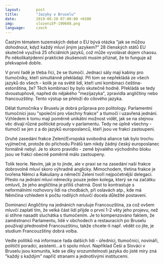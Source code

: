 ```yaml
---
layout:       post
title:        "Jazyky v Bruselu"
date:         2019-06-20 07:00:00 +0100
img:          slozeniEP-190608.png
language:     czech
---
```

Častým tématem tuzemských debat o EU bývá otázka "jak se můžou dohodnout, když každý mluví jiným jazykem?" 28 členských států EU skutečně využívá 25 oficiálních jazyků, což může vyvolávat dojem chaosu. Po několikatýdenní praktické zkušenosti musím přiznat, že to funguje až překvapivě dobře.

<!--more-->

V první řadě je třeba říci, že se tlumočí. Jednací sály mají kabiny pro tlumočníky, kteří simultánně překládají. Při tom se nepřekládá ze všech jazyků do všech - kolik je na světě lidí, kteří umí kombinaci čeština-estonština, že? Těch kombinací by bylo skutečně hodně. Překládá se tedy dvoustupňově, napřed do nějakého "mezijazyka", zpravidla angličtiny nebo francouzštiny. Tento výstup se přeloží do cílového jazyka.

Dělat tlumočníka v Bruselu je dobrá průprava pro politology. Parlamentní tlumočníci jsou "společní pro všechny frakce" a tlumočí i uzavřená jednání. Vzhledem k tomu mají poměrně unikátní možnost vidět, jak se na stejnou věc dívají různé politické proudy v parlamentu. Tedy ne úplně všechny - tlumočí se jen z a do jazyků europoslanců, kteří jsou ve frakci zastoupeni.

Druhé zasedání frakce Zelení/Evropská svobodná aliance tak bylo trochu vyjímečné, protože do příchodu Pirátů tam nikdy žádný český europoslanec formálně nebyl. Je to skoro pravidlo - země bývalého východního bloku jsou ve frakci obecně poměrně málo zastoupeny.

Tolik teorie. Nevím, jak je to jinde, ale v praxi se na zasedání naší frakce dobrovolně mluví skoro výhradně anglicky. Mimochodem, třetina frakce je tvořena Němci a Rakušany a němečtí Zelení tvoří nejpočetnější delegaci. Přesto na jednání mluví německy pouze jeden kolega, který se na začátku omluvil, že jeho angličtina je příliš chatrná. Dost to kontrastuje s neformálními rozhovory lidí na chodbách, při oslavách atp., kde má Němčina vzhledem k počtu rodilých mluvčí docela důležité postavení.

Dominanci Angličtiny na jednáních narušuje Francouzština, za což ovšem mluvčí zaplatí tím, že velká část lidí přijde o první 1-2 věty jeho projevu, než si stihne nasadit sluchátka s tlumočením. Je to kompenzováno faktem, že zaměstnanci Parlamentu, lidé v obchodech a restauracích po Bruselu používají přednostně Francouzštinu, takže chcete-li např. vědět co jíte, je studium Francouzštiny dobrá volba.

Vedle politiků má informace řada dalších lidí - úředníci, tlumočníci, novináři, političtí poradci, asistenti...a ti spolu mluví. Například Češi a Slováci v Bruselu jsou komunita, kde se díky srozumitelnosti jazyka do jisté míry zná "každý s každým" napříč stranami a jednotlivými institucemi.
